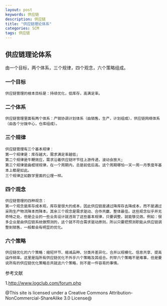 ```yaml
---
layout: post
keywords: 供应链
description: 供应链
title: "供应链理论体系" 
categories: SCM
tags: 供应链
---
```

## 供应链理论体系

由一个目标，两个体系，三个规律，四个观念，六个策略组成。

### 一个目标
	供应链管理的根本目标是：持续优化，低库存，高满足率。

### 二个体系
	供应链管理里面有两个体系：产销协调计划体系（由销售，生产，计划组成），供应链网络体系（由各个分拨中心，仓库组成）。

### 三个规律
	供应链管理有三个基本规律：
	第一个规律是：库存越大，需求满足率越低;
	第二个规律是牛鞭效应，需求沿着供应链环节往上游传递，波动会放大;
	第三个规律是曲棍球规律，在一个周期内，总是前低后高。这个周期哪怕一天一周一月季度年基本上都是如此。
	三个规律正如数学里面的公理一样。

### 四个观念
	供应链管理的四种观念：
	第一个观念是库存成本观，库存是很大的成本，因此供应链是通过降库存去降成本，而不是通过采购生产物流降本而降本。其余三个观念是需求驱动、合作共赢、整体最佳。这些观念似乎并无奇特之处，但是企业的一些业务设计就违背了这些基本规律，只要调整，就能够见效。例如：很多企业是由供应链系统做预测的，这个就不符合需求驱动原则，所以只要把预测职能从供应链调整到销售，一般都会有明显的优化。

### 六个策略
	供应链优化的六个策略：缩短环节、缩减品种、分类并差异化，合并以规模化、信息共享、提高运作频率。这里是指所有供应链优化不外乎六个策略及其组合。列举六个策略不是难事，但是要说所有的供应链优化策略总共就这六个策略，则不是一件容易的事情。

参考文献

1.http://www.logclub.com/forum.php

@This site is licensed under a Creative Commons Attribution-NonCommercial-ShareAlike 3.0 License@